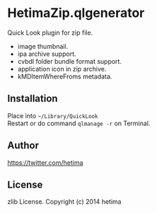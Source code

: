 # HetimaZip.qlgenerator

Quick Look plugin for zip file.

- image thumbnail. 
- ipa archive support.
- cvbdl folder bundle format support. 
- application icon in zip archive.
- kMDItemWhereFroms metadata. 

## Installation

Place into `~/Library/QuickLook`  
Restart or do command `qlmanage -r` on Terminal.


## Author

https://twitter.com/hetima

## License

zlib License. Copyright (c) 2014 hetima
